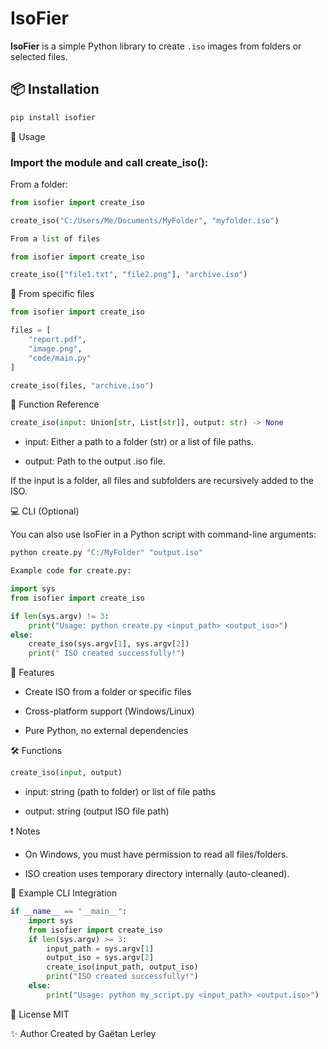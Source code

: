 # IsoFier

**IsoFier** is a simple Python library to create `.iso` images from folders or selected files.

## 📦 Installation

```bash
pip install isofier
```

🚀 Usage

### Import the module and call create_iso():

From a folder:
```python
from isofier import create_iso

create_iso("C:/Users/Me/Documents/MyFolder", "myfolder.iso")

From a list of files

from isofier import create_iso

create_iso(["file1.txt", "file2.png"], "archive.iso")
```
📁 From specific files
```python
from isofier import create_iso

files = [
    "report.pdf",
    "image.png",
    "code/main.py"
]

create_iso(files, "archive.iso")
```

🔧 Function Reference

```python
create_iso(input: Union[str, List[str]], output: str) -> None
```

   - input: Either a path to a folder (str) or a list of file paths.

   - output: Path to the output .iso file.

If the input is a folder, all files and subfolders are recursively added to the ISO.


💻 CLI (Optional)

You can also use IsoFier in a Python script with command-line arguments:

```python
python create.py "C:/MyFolder" "output.iso"

Example code for create.py:

import sys
from isofier import create_iso

if len(sys.argv) != 3:
    print("Usage: python create.py <input_path> <output_iso>")
else:
    create_iso(sys.argv[1], sys.argv[2])
    print(" ISO created successfully!")
```



🧠 Features

   - Create ISO from a folder or specific files

   - Cross-platform support (Windows/Linux)

   - Pure Python, no external dependencies

🛠️ Functions
```python
create_iso(input, output)
```

   - input: string (path to folder) or list of file paths

   - output: string (output ISO file path)

❗ Notes

   - On Windows, you must have permission to read all files/folders.

   - ISO creation uses temporary directory internally (auto-cleaned).

🔧 Example CLI Integration

```python
if __name__ == "__main__":
    import sys
    from isofier import create_iso
    if len(sys.argv) >= 3:
        input_path = sys.argv[1]
        output_iso = sys.argv[2]
        create_iso(input_path, output_iso)
        print("ISO created successfully!")
    else:
        print("Usage: python my_script.py <input_path> <output.iso>")
```

📄 License
MIT


✨ Author
Created by Gaëtan Lerley


